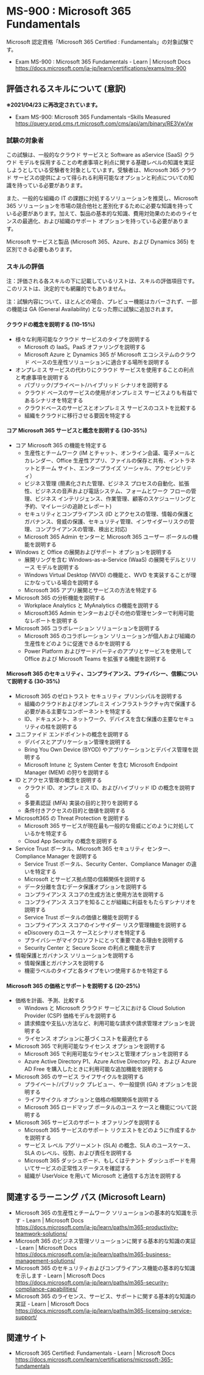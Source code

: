 # MS-900 : Microsoft 365 Fundamentals
Microsoft 認定資格「Microsoft 365 Certified : Fundamentals」の対象試験です。
- Exam MS-900 : Microsoft 365 Fundamentals - Learn | Microsoft Docs  
https://docs.microsoft.com/ja-jp/learn/certifications/exams/ms-900

## 評価されるスキルについて (意訳)
**※2021/04/23 に再改定されています。**
- Exam MS-900: Microsoft 365 Fundamentals –Skills Measured  
https://query.prod.cms.rt.microsoft.com/cms/api/am/binary/RE3VwVw

### 試験の対象者
この試験は、一般的なクラウド サービスと Software as aService (SaaS) クラウド モデルを採用することの考慮事項と利点に関する基礎レベルの知識を実証しようとしている受験者を対象としています。受験者は、Microsoft 365 クラウド サービスの提供によって得られる利用可能なオプションと利点についての知識を持っている必要があります。

また、一般的な組織の IT の課題に対処するソリューションを推奨し、Microsoft 365 ソリューションを市場の競合他社と差別化するために必要な知識を持っている必要があります。加えて、製品の基本的な知識、費用対効果のためのライセンスの最適化、および組織のサポート オプションを持っている必要があります。

Microsoft サービスと製品 (Microsoft 365、Azure、および Dynamics 365) を区別できる必要もあります。

### スキルの評価
注：評価される各スキルの下に記載しているリストは、スキルの評価項目です。このリストは、決定的でも網羅的でもありません。

注：試験内容について、ほとんどの場合、プレビュー機能はカバーされず、一部の機能は GA (General Availability) となった際に試験に追加されます。

#### クラウドの概念を説明する (10-15%)
- 様々な利用可能なクラウド サービスのタイプを説明する
  - Microsoft の IaaS。PaaS オファリングを説明する
  - Microsoft Azure と Dynamics 365 が Microsoft エコシステムのクラウド ベースの生産性ソリューションに適合する場所を説明する
- オンプレミス サービスの代わりにクラウド サービスを使用することの利点と考慮事項を説明する
  - パブリック/プライベート/ハイブリッド シナリオを説明する
  - クラウド ベースのサービスの使用がオンプレミス サービスよりも有益であるシナリオを特定する
  - クラウドベースのサービスとオンプレミス サービスのコストを比較する
  - 組織をクラウドに移行させる要因を特定する
#### コア Microsoft 365 サービスと概念を説明する (30-35%)
- コア Microsoft 365 の機能を特定する
  - 生産性とチームワーク (IM とチャット、オンライン会議、電子メールとカレンダー、Office 生産性アプリ、ファイルの保存と共有、イントラネットとチーム サイト、エンタープライズ ソーシャル、アクセシビリティ）
  - ビジネス管理 (簡素化された管理、ビジネス プロセスの自動化、拡張性、ビジネスの音声および電話システム、フォームとワーク フローの管理、ビジネス インテリジェンス、作業管理、顧客のスケジューリングと予約、マイレージの追跡とレポート)
  - セキュリティとコンプライアンス (ID とアクセスの管理、情報の保護とガバナンス、脅威の保護、セキュリティ管理、インサイダーリスクの管理、コンプライアンスの管理、検出と対応)
  - Microsoft 365 Admin センターと Microsoft 365 ユーザー ポータルの機能を説明する
- Windows と Office の展開およびサポート オプションを説明する
  - 展開リングを含む Windows-as-a-Service (WaaS) の展開モデルとリリース モデルを説明する
  - Windows Virtual Desktop (WVD) の機能と、WVD を実装することが理にかなっている場合を説明する
  - Microsoft 365 アプリ展開とサービスの方法を特定する
- Microsoft 365 の分析機能を説明する
  - Workplace Analytics と MyAnalytics の機能を説明する
  - Microsoft365 Admin センターおよびその他の管理センターで利用可能なレポートを説明する
- Microsoft 365 コラボレーション ソリューションを説明する
  - Microsoft 365 のコラボレーション ソリューションが個人および組織の生産性をどのように促進できるかを説明する
  - Power Platform およびサードパーティのアプリとサービスを使用して Office および Microsoft Teams を拡張する機能を説明する
#### Microsoft 365 のセキュリティ、コンプライアンス、プライバシー、信頼について説明する (30-35%)
- Microsoft 365 のゼロトラスト セキュリティ プリンシパルを説明する
  - 組織のクラウドおよびオンプレミス インフラストラクチャ内で保護する必要がある主要なコンポーネントを特定する
  - ID、ドキュメント、ネットワーク、デバイスを含む保護の主要なセキュリティの柱を説明する
- ユニファイド エンドポイントの概念を説明する
  - デバイスとアプリケーション管理を説明する
  - Bring You Own Device (BYOD) やアプリケーションとデバイス管理を説明する
  - Microsoft Intune と System Center を含む Microsoft Endpoint Manager (MEM) の狩りを説明する
- ID とアクセス管理の概念を説明する
  - クラウド ID、オンプレミス ID、およびハイブリッド ID の概念を説明する
  - 多要素認証 (MFA) 実装の目的と狩りを説明する
  - 条件付きアクセスの目的と価値を説明する
- Microsoft365 の Threat Protection を説明する
  - Microsoft 365 サービスが現在最も一般的な脅威にどのように対処しているかを特定する
  - Cloud App Security の概念を説明する
- Service Trust ポータル、Microsoft 365 セキュリティ センター、Compliance Manager を説明する
  - Service Trust ポータル、Security Center、Compliance Manager の違いを特定する
  - Microsoft とサービス拠点間の信頼関係を説明する
  - データ分離を含むデータ保護オプションを説明する
  - コンプライアンス スコアの生成方法と使用方法を説明する
  - コンプライアンス スコアを知ることが組織に利益をもたらすシナリオを説明する
  - Service Trust ポータルの価値と機能を説明する
  - コンプライアンス スコアのインサイダー リスク管理機能を説明する
  - eDiscovery のユース ケースとシナリオを特定する
  - プライバシーがマイクロソフトにとって重要である理由を説明する
  - Security Center と Secure Score の利点と機能を示す
- 情報保護とガバナンス ソリューションを説明する
  - 情報保護とガバナンスを説明する
  - 機密ラベルのタイプと各タイプをいつ使用するかを特定する
#### Microsoft 365 の価格とサポートを説明する (20-25%)
- 価格を計画、予測、比較する
  - Windows と Microsoft クラウド サービスにおける Cloud Solution Provider (CSP) 価格モデルを説明する
  - 請求頻度や支払い方法など、利用可能な請求や請求管理オプションを説明する
  - ライセンス オプションに基づくコストを最適化する
- Microsoft 365 で利用可能なライセンス オプションを説明する
  - Microsoft 365 で利用可能なライセンスと管理オプションを説明する
  - Azure Active Directory P1、Azure Active Directory P2、および Azure AD Free を購入したときに利用可能な追加機能を説明する
- Microsoft 365 のサービス ライフサイクルを説明する
  - プライベート/パブリック プレビュー、や一般提供 (GA) オプションを説明する
  - ライフサイクル オプションと価格の相関関係を説明する
  - Microsoft 365 ロードマップ ポータルのユース ケースと機能について説明する
- Microsoft 365 サービスのサポート オファリングを説明する
  - Microsoft 365 サービスのサポート リクエストをどのように作成するかを説明する
  - サービス レベル アグリーメント (SLA) の概念、SLA のユースケース、SLA のレベル、役割、および責任を説明する
  - Microsoft 365 ダッシュボード、もしくはテナント ダッシュボードを用いてサービスの正常性ステータスを確認する
  - 組織が UserVoice を用いて Microsoft と通信する方法を説明する

## 関連するラーニング パス (Microsoft Learn)
- Microsoft 365 の生産性とチームワーク ソリューションの基本的な知識を示す - Learn | Microsoft Docs  
https://docs.microsoft.com/ja-jp/learn/paths/m365-productivity-teamwork-solutions/
- Microsoft 365 のビジネス管理ソリューションに関する基本的な知識の実証 - Learn | Microsoft Docs  
https://docs.microsoft.com/ja-jp/learn/paths/m365-business-management-solutions/
- Microsoft 365 のセキュリティおよびコンプライアンス機能の基本的な知識を示します - Learn | Microsoft Docs  
https://docs.microsoft.com/ja-jp/learn/paths/m365-security-compliance-capabilities/
- Microsoft 365 のライセンス、サービス、サポートに関する基本的な知識の実証 - Learn | Microsoft Docs  
https://docs.microsoft.com/ja-jp/learn/paths/m365-licensing-service-support/

## 関連サイト
- Microsoft 365 Certified: Fundamentals - Learn | Microsoft Docs  
https://docs.microsoft.com/learn/certifications/microsoft-365-fundamentals